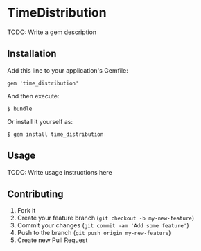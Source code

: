 # TimeDistribution

TODO: Write a gem description

## Installation

Add this line to your application's Gemfile:

    gem 'time_distribution'

And then execute:

    $ bundle

Or install it yourself as:

    $ gem install time_distribution

## Usage

TODO: Write usage instructions here

## Contributing

1. Fork it
2. Create your feature branch (`git checkout -b my-new-feature`)
3. Commit your changes (`git commit -am 'Add some feature'`)
4. Push to the branch (`git push origin my-new-feature`)
5. Create new Pull Request
